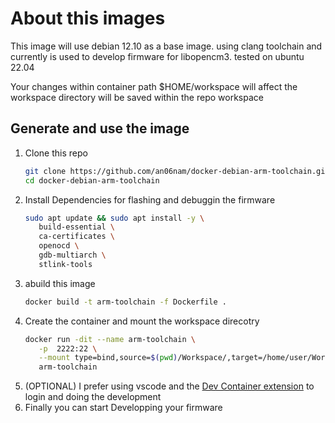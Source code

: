 # About this images
This image will use debian 12.10 as a base image. using clang toolchain and currently is used to develop firmware for libopencm3. tested on ubuntu 22.04

Your changes within container path $HOME/workspace will affect the workspace directory will be saved within the repo workspace

## Generate and use the image
1. Clone this repo
   ```bash
   git clone https://github.com/an06nam/docker-debian-arm-toolchain.git
   cd docker-debian-arm-toolchain
   ```
2. Install Dependencies for flashing and debuggin the firmware
   ```bash
   sudo apt update && sudo apt install -y \
      build-essential \
      ca-certificates \
      openocd \
      gdb-multiarch \
      stlink-tools
   ```
4. abuild this image
   ```bash
   docker build -t arm-toolchain -f Dockerfile .
   ```
5. Create the container and mount the workspace direcotry
    ```bash
    docker run -dit --name arm-toolchain \
       -p  2222:22 \
       --mount type=bind,source=$(pwd)/Workspace/,target=/home/user/Workspace \
       arm-toolchain
   ```
6. (OPTIONAL) I prefer using vscode and the [Dev Container extension](https://marketplace.visualstudio.com/items?itemName=ms-vscode-remote.remote-containers) to login and doing the development
7. Finally you can start Developping your firmware 
